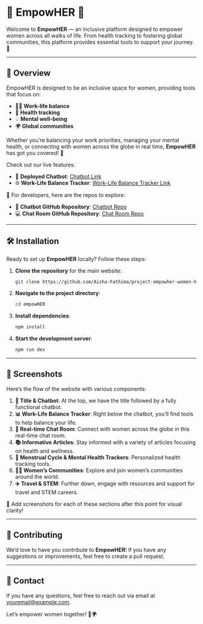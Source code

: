 
# 🌸 **EmpowHER** 🌸

Welcome to **EmpowHER** — an inclusive platform designed to empower women across all walks of life. From health tracking to fostering global communities, this platform provides essential tools to support your journey. 🚀

---

## 🌟 **Overview**

EmpowHER is designed to be an inclusive space for women, providing tools that focus on:

- 🧘‍♀️ **Work-life balance**
- 🌸 **Health tracking**
- 💡 **Mental well-being**
- 🌍 **Global communities**

Whether you're balancing your work priorities, managing your mental health, or connecting with women across the globe in real time, **EmpowHER** has got you covered! 🙌

Check out our live features:

- 🤖 **Deployed Chatbot**: [Chatbot Link](https://ai-women-health-assisstant.vercel.app/)
- 🌐 **Work-Life Balance Tracker**: [Work-Life Balance Tracker Link](https://balance-tracker-nine.vercel.app/)

🔗 For developers, here are the repos to explore:

- 💬 **Chatbot GitHub Repository**: [Chatbot Repo](https://github.com/Aisha-Fathima/ai-women-health-assisstant)
- 💻 **Chat Room GitHub Repository**: [Chat Room Repo](https://github.com/Aisha-Fathima/chat_room-main)

---

## 🛠️ **Installation**

Ready to set up **EmpowHER** locally? Follow these steps:

1. **Clone the repository** for the main website:
   ```bash
   git clone https://github.com/Aisha-Fathima/project-empowher-women-health-assisstant.git
   ```

3. **Navigate to the project directory**:
   ```bash
   cd empowHER
   ```

4. **Install dependencies**:
   ```bash
   npm install
   ```

5. **Start the development server**:
   ```bash
   npm run dev
   ```

---

## 📸 **Screenshots**

Here’s the flow of the website with various components:

1. **🌟 Title & Chatbot**: At the top, we have the title followed by a fully functional chatbot.
2. **📊 Work-Life Balance Tracker**: Right below the chatbot, you’ll find tools to help balance your life.
3. **💬 Real-time Chat Room**: Connect with women across the globe in this real-time chat room.
4. **📚 Informative Articles**: Stay informed with a variety of articles focusing on health and wellness.
5. **🌸 Menstrual Cycle & Mental Health Trackers**: Personalized health tracking tools.
6. **👩‍💻 Women’s Communities**: Explore and join women’s communities around the world.
7. **✈️ Travel & STEM**: Further down, engage with resources and support for travel and STEM careers.

📌 Add screenshots for each of these sections after this point for visual clarity!

---

## 📝 **Contributing**

We’d love to have you contribute to **EmpowHER**! If you have any suggestions or improvements, feel free to create a pull request.

---

## 📧 **Contact**

If you have any questions, feel free to reach out via email at [youremail@example.com](mailto:aishafathimamohammed@gmail.com).

Let’s empower women together! 💪🌍

